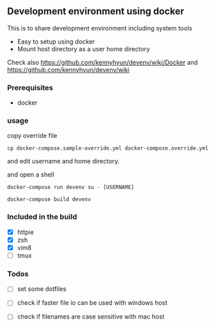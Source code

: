 ## Development environment using docker

This is to share development environment including system tools

- Easy to setup using docker
- Mount host directory as a user home directory

Check also https://github.com/kennyhyun/devenv/wiki/Docker and https://github.com/kennyhyun/devenv/wiki

### Prerequisites

- docker

### usage

copy override file

```
cp docker-compose.sample-override.yml docker-compose.override.yml
```

and edit username and home directory.

and open a shell

```
docker-compose run devenv su - [USERNAME]
```

```
docker-compose build devenv
```

### Included in the build

- [x] httpie
- [x] zsh
- [x] vim8
- [ ] tmux

### Todos

- [ ] set some dotfiles
- [ ] check if faster file io can be used with windows host
- [ ] check if filenames are case sensitive with mac host

